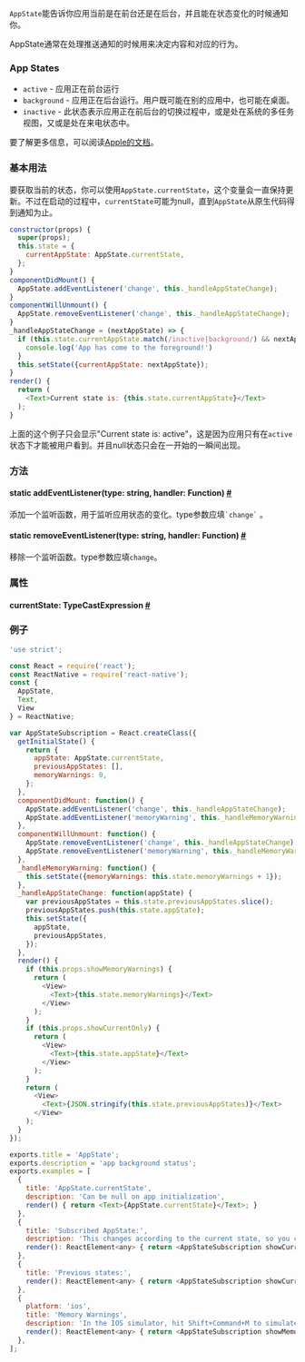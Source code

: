 `AppState`能告诉你应用当前是在前台还是在后台，并且能在状态变化的时候通知你。

AppState通常在处理推送通知的时候用来决定内容和对应的行为。

### App States

* `active` - 应用正在前台运行
* `background` - 应用正在后台运行。用户既可能在别的应用中，也可能在桌面。
* `inactive` - 此状态表示应用正在前后台的切换过程中，或是处在系统的多任务视图，又或是处在来电状态中。

要了解更多信息，可以阅读[Apple的文档](https://developer.apple.com/library/ios/documentation/iPhone/Conceptual/iPhoneOSProgrammingGuide/TheAppLifeCycle/TheAppLifeCycle.html)。

### 基本用法

要获取当前的状态，你可以使用`AppState.currentState`，这个变量会一直保持更新。不过在启动的过程中，`currentState`可能为null，直到`AppState`从原生代码得到通知为止。

```javascript
constructor(props) {
  super(props);
  this.state = {
    currentAppState: AppState.currentState,
  };
}
componentDidMount() {
  AppState.addEventListener('change', this._handleAppStateChange);
}
componentWillUnmount() {
  AppState.removeEventListener('change', this._handleAppStateChange);
}
_handleAppStateChange = (nextAppState) => {
  if (this.state.currentAppState.match(/inactive|background/) && nextAppState === 'active') {
    console.log('App has come to the foreground!')
  }
  this.setState({currentAppState: nextAppState});
}
render() {
  return (
    <Text>Current state is: {this.state.currentAppState}</Text>
  );
}
```

上面的这个例子只会显示"Current state is: active"，这是因为应用只有在`active`状态下才能被用户看到。并且null状态只会在一开始的一瞬间出现。

### 方法

<div class="props">
	<div class="prop">
		<h4 class="propTitle"><a class="anchor" name="addeventlistener"></a><span class="propType">static </span>addEventListener<span class="propType">(type: string, handler: Function)</span> <a class="hash-link" href="#addeventlistener">#</a></h4>
		<div>
			<p>添加一个监听函数，用于监听应用状态的变化。type参数应填<code>`change`</code> 。</p>
		</div>
	</div>
	<div class="prop">
		<h4 class="propTitle"><a class="anchor" name="removeeventlistener"></a><span class="propType">static </span>removeEventListener<span class="propType">(type: string, handler: Function)</span> <a class="hash-link" href="#removeeventlistener">#</a></h4>
		<div>
			<p>移除一个监听函数。type参数应填<code>change</code>。</p>
		</div>
	</div>
</div>

### 属性

<div class="props">
	<div class="prop">
		<h4 class="propTitle"><a class="anchor" name="currentstate"></a>currentState<span class="propType">: TypeCastExpression</span> <a class="hash-link" href="#currentstate">#</a></h4>
	</div>
</div>

### 例子

```javascript
'use strict';

const React = require('react');
const ReactNative = require('react-native');
const {
  AppState,
  Text,
  View
} = ReactNative;

var AppStateSubscription = React.createClass({
  getInitialState() {
    return {
      appState: AppState.currentState,
      previousAppStates: [],
      memoryWarnings: 0,
    };
  },
  componentDidMount: function() {
    AppState.addEventListener('change', this._handleAppStateChange);
    AppState.addEventListener('memoryWarning', this._handleMemoryWarning);
  },
  componentWillUnmount: function() {
    AppState.removeEventListener('change', this._handleAppStateChange);
    AppState.removeEventListener('memoryWarning', this._handleMemoryWarning);
  },
  _handleMemoryWarning: function() {
    this.setState({memoryWarnings: this.state.memoryWarnings + 1});
  },
  _handleAppStateChange: function(appState) {
    var previousAppStates = this.state.previousAppStates.slice();
    previousAppStates.push(this.state.appState);
    this.setState({
      appState,
      previousAppStates,
    });
  },
  render() {
    if (this.props.showMemoryWarnings) {
      return (
        <View>
          <Text>{this.state.memoryWarnings}</Text>
        </View>
      );
    }
    if (this.props.showCurrentOnly) {
      return (
        <View>
          <Text>{this.state.appState}</Text>
        </View>
      );
    }
    return (
      <View>
        <Text>{JSON.stringify(this.state.previousAppStates)}</Text>
      </View>
    );
  }
});

exports.title = 'AppState';
exports.description = 'app background status';
exports.examples = [
  {
    title: 'AppState.currentState',
    description: 'Can be null on app initialization',
    render() { return <Text>{AppState.currentState}</Text>; }
  },
  {
    title: 'Subscribed AppState:',
    description: 'This changes according to the current state, so you can only ever see it rendered as "active"',
    render(): ReactElement<any> { return <AppStateSubscription showCurrentOnly={true} />; }
  },
  {
    title: 'Previous states:',
    render(): ReactElement<any> { return <AppStateSubscription showCurrentOnly={false} />; }
  },
  {
    platform: 'ios',
    title: 'Memory Warnings',
    description: 'In the IOS simulator, hit Shift+Command+M to simulate a memory warning.',
    render(): ReactElement<any> { return <AppStateSubscription showMemoryWarnings={true} />; }
  },
];
```
